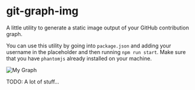 # git-graph-img
A little utility to generate a static image output of your GitHub contribution
graph.

You can use this utility by going into `package.json` and adding your username
in the placeholder and then running `npm run start`. Make sure that you have
`phantomjs` already installed on your machine.

![My Graph](https://github.com/akleiner2/git-graph-img/tree/master/img/sample.png)

TODO: A lot of stuff...
